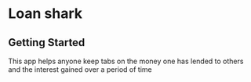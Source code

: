 # Loan shark



## Getting Started

This app helps anyone keep tabs on the money one has lended to others and the interest gained over a period of time
